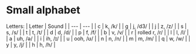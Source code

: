 # Small alphabet

Letters:
| Letter | Sound |
| --- | --- |
| c | k, /k/ |
| g | j, /d3/ |
| j | z, /z/ |
| s | s, /s/ |
| t | t, /t/ |
| d | d, /d/ |
| p | f, /f/ |
| b | v, /v/ |
| r | rolled r, /r/ |
| l | l, /l/ |
| a | uh, /ə/ |
| i | ih, /ɪ/ |
| u | ooh, /ʊ/ |
| n | n, /n/ |
| m | m, /m/ |
| q | w, /w/ |
| y | y, /j/ |
| h | h, /h/ |

